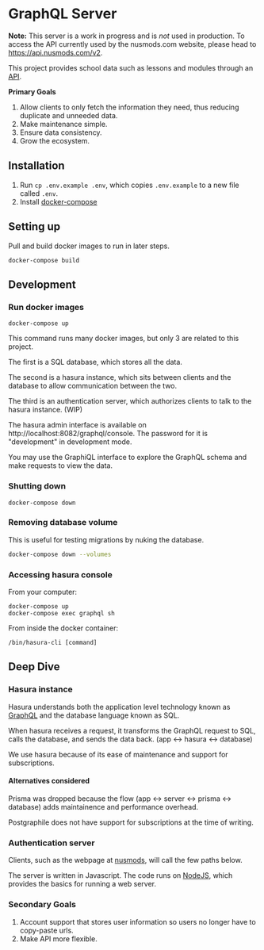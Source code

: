 # GraphQL Server

**Note:** This server is a work in progress and is _not_ used in production. To access the API currently used by the nusmods.com website, please head to https://api.nusmods.com/v2.

This project provides school data such as lessons and modules through an [API](https://www.mulesoft.com/resources/api/what-is-an-api).

**Primary Goals**

1. Allow clients to only fetch the information they need, thus reducing duplicate and unneeded data.
1. Make maintenance simple.
1. Ensure data consistency.
1. Grow the ecosystem.

## Installation

1. Run `cp .env.example .env`, which copies `.env.example` to a new file called `.env`.
1. Install [docker-compose](https://docs.docker.com/compose/install/)

## Setting up

Pull and build docker images to run in later steps.

```
docker-compose build
```

## Development

### Run docker images

```
docker-compose up
```

This command runs many docker images, but only 3 are related to this project.

The first is a SQL database, which stores all the data.

The second is a hasura instance, which sits between clients and the database to allow communication between the two.

The third is an authentication server, which authorizes clients to talk to the hasura instance. (WIP)

The hasura admin interface is available on http://localhost:8082/graphql/console. The password for it is "development" in development mode.

You may use the GraphiQL interface to explore the GraphQL schema and make requests to view the data.

### Shutting down

```
docker-compose down
```

### Removing database volume

This is useful for testing migrations by nuking the database.

```sh
docker-compose down --volumes
```

### Accessing hasura console

From your computer:

```
docker-compose up
docker-compose exec graphql sh
```

From inside the docker container:

```
/bin/hasura-cli [command]
```

## Deep Dive

### Hasura instance

Hasura understands both the application level technology known as [GraphQL](https://graphql.org/) and the database language known as SQL.

When hasura receives a request, it transforms the GraphQL request to SQL, calls the database, and sends the data back. (app <-> hasura <-> database)

We use hasura because of its ease of maintenance and support for subscriptions.

#### Alternatives considered

Prisma was dropped because the flow (app <-> server <-> prisma <-> database) adds maintainence and performance overhead.

Postgraphile does not have support for subscriptions at the time of writing.

### Authentication server

Clients, such as the webpage at [nusmods](https://nusmods.com), will call the few paths below.

The server is written in Javascript. The code runs on [NodeJS](http://nodejs.org/), which provides the basics for running a web server.

### Secondary Goals

1. Account support that stores user information so users no longer have to copy-paste urls.
1. Make API more flexible.

